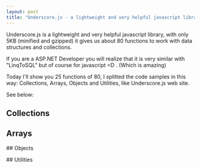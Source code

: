 ```yaml
---
layout: post
title: "Underscore.js - a lightweight and very helpful javascript library"
---
```


Underscore.js is a lightweight and very helpful javascript library, with only 5KB (minified and gzipped) it gives us about 80 functions to work with data structures and collections.

If you are a ASP.NET Developer you will realize that it is very similar with "LinqToSQL" but of course for javascript =D . (Which is amazing)

Today I'll show you 25 functions of 80, I splitted the code samples in this way: Collections, Arrays, Objects and Utilities, like Underscore.js web site.

See below:

## Collections
<script type="text/javascript" src="https://gist.github.com/cleberdantas/6205479.js"></script>
## Arrays
<script type="text/javascript" src="https://gist.github.com/cleberdantas/6205595.js"></script>
## Objects
<script type="text/javascript" src="https://gist.github.com/cleberdantas/6205636.js"></script>
## Utilities
<script type="text/javascript" src="https://gist.github.com/cleberdantas/6205806.js"></script>